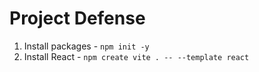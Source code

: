 # Project Defense

1. Install packages - `npm init -y`
2. Install React -  `npm create vite . -- --template react`
